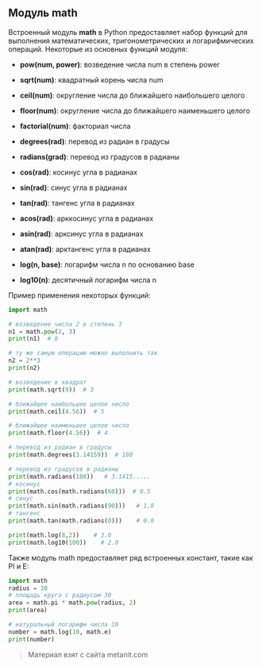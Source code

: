 ## Модуль math

Встроенный модуль **math** в Python предоставляет набор функций для выполнения математических, тригонометрических и логарифмических операций. Некоторые из основных функций модуля:

- **pow(num, power)**: возведение числа num в степень power

- **sqrt(num)**: квадратный корень числа num

- **ceil(num)**: округление числа до ближайшего наибольшего целого

- **floor(num)**: округление числа до ближайшего наименьшего целого

- **factorial(num)**: факториал числа

- **degrees(rad)**: перевод из радиан в градусы

- **radians(grad)**: перевод из градусов в радианы

- **cos(rad)**: косинус угла в радианах

- **sin(rad)**: синус угла в радианах

- **tan(rad)**: тангенс угла в радианах

- **acos(rad)**: арккосинус угла в радианах

- **asin(rad)**: арксинус угла в радианах

- **atan(rad)**: арктангенс угла в радианах

- **log(n, base)**: логарифм числа n по основанию base

- **log10(n)**: десятичный логарифм числа n

Пример применения некоторых функций:

```py
import math

# возведение числа 2 в степень 3
n1 = math.pow(2, 3)
print(n1)  # 8

# ту же самую операцию можно выполнить так
n2 = 2**3
print(n2)

# возведение в квадрат
print(math.sqrt(9))  # 3

# ближайшее наибольшее целое число
print(math.ceil(4.56))  # 5

# ближайшее наименьшее целое число
print(math.floor(4.56))  # 4

# перевод из радиан в градусы
print(math.degrees(3.14159))  # 180

# перевод из градусов в радианы
print(math.radians(180))   # 3.1415.....
# косинус
print(math.cos(math.radians(60)))  # 0.5
# cинус
print(math.sin(math.radians(90)))   # 1.0
# тангенс
print(math.tan(math.radians(0)))    # 0.0

print(math.log(8,2))    # 3.0
print(math.log10(100))    # 2.0
```

Также модуль math предоставляет ряд встроенных констант, такие как PI и E:

```py
import math
radius = 30
# площадь круга с радиусом 30
area = math.pi * math.pow(radius, 2)
print(area)

# натуральный логарифм числа 10
number = math.log(10, math.e)
print(number)
```


> Материал взят с сайта metanit.com